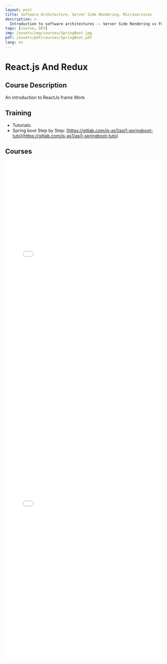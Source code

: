 ```yaml
---
layout: post
title: Software Architecture, Server Side Rendering, Microservices
description: >
  Introduction to software architectures -- Server Side Rendering vs Full Rest Web  Services, Monolithic vs Microservices concepts. A Springboot application
tags: [course, DEV]
img: /assets/img/courses/SpringBoot.jpg
pdf: /assets/pdf/courses/SpringBoot.pdf
lang: en
---
```

# React.js And Redux
## Course Description
 An introduction to ReactJs frame Work

## Training
- Tutorials:
 - Spring boot Step by Step: [https://gitlab.com/js-as1/asi1-springboot-tuto](https://gitlab.com/js-as1/asi1-springboot-tuto)
 
## Courses
<embed src="/assets/pdf/courses/SpringBoot.pdf" width="100%" height="800px" type='application/pdf'/>

<embed src="/assets/pdf/courses/Archi.pdf" width="100%" height="800px" type='application/pdf'/>

